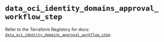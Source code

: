 # `data_oci_identity_domains_approval_workflow_step`

Refer to the Terraform Registory for docs: [`data_oci_identity_domains_approval_workflow_step`](https://registry.terraform.io/providers/oracle/oci/6.18.0/docs/data-sources/identity_domains_approval_workflow_step).
